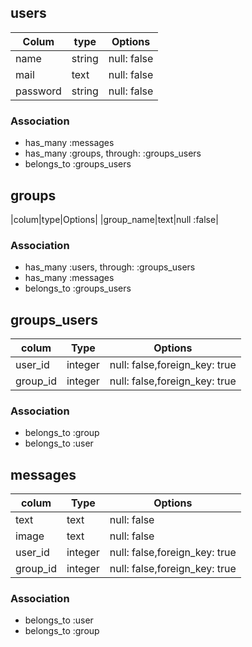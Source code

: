 ##  users
|Colum|type|Options|
|-----|----|-------|
|name|string|null: false|
|mail|text|null: false|
|password|string|null: false|

### Association
- has_many :messages
- has_many :groups, through: :groups_users
- belongs_to :groups_users

##  groups
|colum|type|Options|
|group_name|text|null :false|

### Association
- has_many :users, through: :groups_users
- has_many :messages
- belongs_to :groups_users

## groups_users
|colum|Type|Options|
|-----|----|-------|
|user_id|integer|null: false,foreign_key: true|
|group_id|integer|null: false,foreign_key: true|

### Association
- belongs_to :group
- belongs_to :user


## messages
|colum|Type|Options|
|-----|----|-------|
|text|text|null: false|
|image|text|null: false|
|user_id|integer|null: false,foreign_key: true|
|group_id|integer|null: false,foreign_key: true|

### Association
- belongs_to :user
- belongs_to :group



